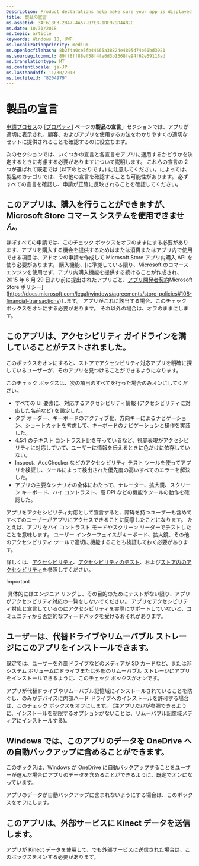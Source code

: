 ```yaml
---
Description: Product declarations help make sure your app is displayed appropriately in the Microsoft Store and offered to the right set of customers.
title: 製品の宣言
ms.assetid: 3AF618F3-2B47-4A57-B7E8-1DF979D4A82C
ms.date: 10/31/2018
ms.topic: article
keywords: Windows 10, UWP
ms.localizationpriority: medium
ms.openlocfilehash: 8b2f4a0ce5fb44665a38824e4805d74e60bd3021
ms.sourcegitcommit: 89ff8ff88ef58f4fe6d3b1368fe94f62e59118ad
ms.translationtype: MT
ms.contentlocale: ja-JP
ms.lasthandoff: 11/30/2018
ms.locfileid: "8204979"
---
```

# <a name="product-declarations"></a>製品の宣言

[申請プロセス](app-submissions.md)の [[プロパティ](enter-app-properties.md)] ページの**製品の宣言**」セクションでは、アプリが適切に表示され、顧客、およびアプリを使用する方法をわかりやすくの適切なセットに提供されることを確認するのに役立ちます。

次のセクションでは、いくつかの宣言と各宣言をアプリに適用するかどうかを決定するときに考慮する必要がありますについて説明します。 これらの宣言の 2 つが選ばれて既定では (以下のとおりです。) に注意してください。によっては、製品のカテゴリでは、その他の宣言を確認することも可能性があります。 必ずすべての宣言を確認し、申請が正確に反映されることを確認してください。

## <a name="this-app-allows-users-to-make-purchases-but-does-not-use-the-microsoft-store-commerce-system"></a>このアプリは、購入を行うことができますが、Microsoft Store コマース システムを使用できません。

ほぼすべての申請では、このチェック ボックスをオフのままにする必要があります、アプリを購入する機会を提供するためはまたは消費またはアプリ内で使用できる項目は、アドオンの申請を作成して Microsoft Store アプリ内購入 API を使う必要があります。 購入機能、[に準拠している限り、Microsoft のコマース エンジンを使用せず、アプリ内購入機能を提供する続けることが作成され、2015 年 6 月 29 日より前に提出されたアプリごと、[アプリ開発者契約](https://docs.microsoft.com/legal/windows/agreements/app-developer-agreement)Microsoft Store ポリシー](https://docs.microsoft.com/legal/windows/agreements/store-policies#108-financial-transactions)します。 アプリがこれに該当する場合、このチェック ボックスをオンにする必要があります。 それ以外の場合は、オフのままにします。

## <a name="this-app-has-been-tested-to-meet-accessibility-guidelines"></a>このアプリは、アクセシビリティ ガイドラインを満していることがテストされました。

このボックスをオンにすると、ストアでアクセシビリティ対応アプリを明確に探しているユーザーが、そのアプリを見つけることができるようになります。

このチェック ボックスは、次の項目のすべてを行った場合のみオンにしてください。

-   すべての UI 要素に、対応するアクセシビリティ情報 (アクセシビリティに対応した名前など) を設定した。
-   タブ オーダー、キーボードのアクティブ化、方向キーによるナビゲーション、ショートカットを考慮して、キーボードのナビゲーションと操作を実装した。
-   4.5:1 のテキスト コントラスト比を守っているなど、視覚表現がアクセシビリティに対応していて、ユーザーに情報を伝えるときに色だけに依存していない。
-   Inspect、AccChecker などのアクセシビリティ テスト ツールを使ってアプリを検証し、ツールによって検出された優先度の高いすべてのエラーを解決した。
-   アプリの主要なシナリオの全体にわたって、ナレーター、拡大鏡、スクリーン キーボード、ハイ コントラスト、高 DPI などの機能やツールの動作を確認した。

アプリをアクセシビリティ対応として宣言すると、障碍を持つユーザーも含めてすべてのユーザーがアプリにアクセスできることに同意したことになります。 たとえば、アプリをハイ コントラスト モードやスクリーン リーダーでテストしたことを意味します。 ユーザー インターフェイスがキーボード、拡大鏡、その他のアクセシビリティ ツールで適切に機能することも検証しておく必要があります。

詳しくは、[アクセシビリティ](../design/accessibility/accessibility.md)、[アクセシビリティのテスト](../design/accessibility/accessibility-testing.md)、および[ストア内のアクセシビリティ](../design/accessibility/accessibility-in-the-store.md)を参照してください。

> [!IMPORTANT]
> 具体的にはエンジニア リングし、その目的のためにテストがない限り、アプリがアクセシビリティ対応の一覧をしないでください。 アプリをアクセシビリティ対応と宣言しているのにアクセシビリティを実際にサポートしていないと、コミュニティから否定的なフィードバックを受けるおそれがあります。

## <a name="customers-can-install-this-app-to-alternate-drives-or-removable-storage"></a>ユーザーは、代替ドライブやリムーバブル ストレージにこのアプリをインストールできます。

既定では、ユーザーを外部ドライブなどのメディアが SD カードなど、または非システム ボリュームにドライブまたは外部のリムーバブル ストレージにアプリをインストールできるように、このチェック ボックスがオンです。

アプリが代替ドライブやリムーバブル記憶域にインストールされていることを防ぐし、のみがデバイスに内部ハード ドライブへのインストールを許可する場合は、このチェック ボックスをオフにします。 (注アプリ*だけ*が参照できるように、インストールを制限するオプションがないことは、リムーバブル記憶域メディアにインストールする)。


## <a name="windows-can-include-this-apps-data-in-automatic-backups-to-onedrive"></a>Windows では、このアプリのデータを OneDrive への自動バックアップに含めることができます。

このボックスは、Windows が OneDrive に自動バックアップすることをユーザーが選んだ場合にアプリのデータを含めることができるように、既定でオンになっています。

アプリのデータが自動バックアップに含まれないようにする場合は、このボックスをオフにします。


## <a name="this-app-sends-kinect-data-to-external-services"></a>このアプリは、外部サービスに Kinect データを送信します。 

アプリが Kinect データを使用して、でも外部サービスに送信された場合は、このボックスをオンする必要があります。



 

 

 




